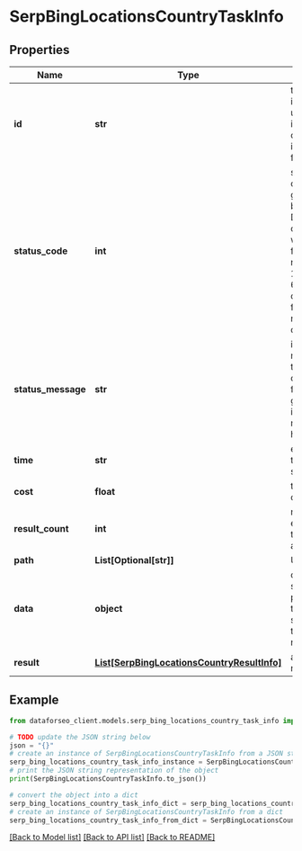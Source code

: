 # SerpBingLocationsCountryTaskInfo


## Properties

Name | Type | Description | Notes
------------ | ------------- | ------------- | -------------
**id** | **str** | task identifier unique task identifier in our system in the UUID format | [optional] 
**status_code** | **int** | status code of the task generated by DataForSEO, can be within the following range: 10000-60000 you can find the full list of the response codes here | [optional] 
**status_message** | **str** | informational message of the task you can find the full list of general informational messages here | [optional] 
**time** | **str** | execution time, seconds | [optional] 
**cost** | **float** | total tasks cost, USD | [optional] 
**result_count** | **int** | number of elements in the result array | [optional] 
**path** | **List[Optional[str]]** | URL path | [optional] 
**data** | **object** | contains the same parameters that you specified in the POST request | [optional] 
**result** | [**List[SerpBingLocationsCountryResultInfo]**](SerpBingLocationsCountryResultInfo.md) | array of results | [optional] 

## Example

```python
from dataforseo_client.models.serp_bing_locations_country_task_info import SerpBingLocationsCountryTaskInfo

# TODO update the JSON string below
json = "{}"
# create an instance of SerpBingLocationsCountryTaskInfo from a JSON string
serp_bing_locations_country_task_info_instance = SerpBingLocationsCountryTaskInfo.from_json(json)
# print the JSON string representation of the object
print(SerpBingLocationsCountryTaskInfo.to_json())

# convert the object into a dict
serp_bing_locations_country_task_info_dict = serp_bing_locations_country_task_info_instance.to_dict()
# create an instance of SerpBingLocationsCountryTaskInfo from a dict
serp_bing_locations_country_task_info_from_dict = SerpBingLocationsCountryTaskInfo.from_dict(serp_bing_locations_country_task_info_dict)
```
[[Back to Model list]](../README.md#documentation-for-models) [[Back to API list]](../README.md#documentation-for-api-endpoints) [[Back to README]](../README.md)


